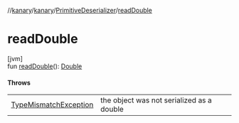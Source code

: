 //[kanary](../../../index.md)/[kanary](../index.md)/[PrimitiveDeserializer](index.md)/[readDouble](read-double.md)

# readDouble

[jvm]\
fun [readDouble](read-double.md)(): [Double](https://kotlinlang.org/api/latest/jvm/stdlib/kotlin/-double/index.html)

#### Throws

| | |
|---|---|
| [TypeMismatchException](../-type-mismatch-exception/index.md) | the object was not serialized as a double |
